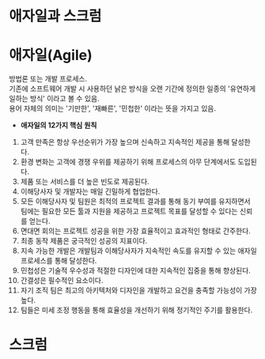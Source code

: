 애자일과 스크럼
=============

# 애자일(Agile)

방법론 또는 개발 프로세스.</br>
기존에 소프트웨어 개발 시 사용하던 낡은 방식을 오랜 기간에 정의한 일종의 '유연하게 일하는 방식' 이라고 볼 수 있음.</br>
용어 자체의 의미는 '기만한', '재빠른', '민첩한' 이라는 뜻을 가지고 있음.




- __애자일의 12가지 핵심 원칙__

1. 고객 만족은 항상 우선순위가 가장 높으며 신속하고 지속적인 제공을 통해 달성한다.
2. 환경 변화는 고객에 경쟁 우위를 제공하기 위해 프로세스의 아무 단계에서도 도입된다.
3. 제품 또는 서비스를 더 높은 빈도로 제공된다.
4. 이해당사자 및 개발자는 매일 긴밀하게 협업한다.
5. 모든 이해당사자 및 팀원은 최적의 프로젝트 결과를 통해 동기 부여를 유지하면서 팀에는 필요한 모든 툴과 지원을 제공하고 프로젝트 목표를 달성할 수 있다는 신뢰를 얻는다.
6. 면대면 회의는 프로젝트 성공을 위한 가장 효율적이고 효과적인 형태로 간주한다.
7. 최종 동작 제품은 궁극적인 성공의 지표이다.
8. 지속 가능한 개발은 개발팀과 이해당사자가 지속적인 속도를 유지할 수 있는 애자일 프로세스를 통해 달성한다.
9. 민첩성은 기술적 우수성과 적절한 디자인에 대한 지속적인 집중을 통해 향상된다.
10. 간결성은 필수적인 요소이다.
11. 자기 조직 팀은 최고의 아키텍처와 디자인을 개발하고 요건을 충족할 가능성이 가장 높다.
12. 팀들은 미세 조정 행동을 통해 효율성을 개선하기 위해 정기적인 주기를 활용한다.


# 스크럼
